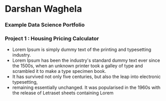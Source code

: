 # Darshan Waghela
### Example Data Science Portfolio

### Project 1 : Housing Pricing Calculator
- Lorem Ipsum is simply dummy text of the printing and typesetting industry. 
- Lorem Ipsum has been the industry's standard dummy text ever since the 1500s, when an unknown printer took a galley of type and scrambled it to make a type specimen book. 
- It has survived not only five centuries, but also the leap into electronic typesetting, 
- remaining essentially unchanged. It was popularised in the 1960s with the release of Letraset sheets containing Lorem
